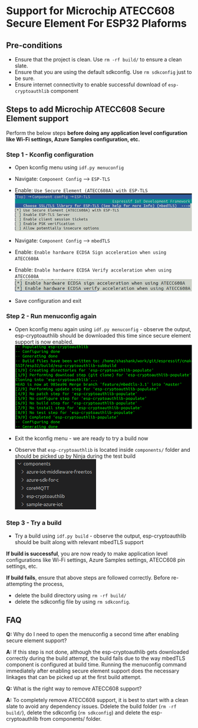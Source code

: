 # Support for Microchip ATECC608 Secure Element For ESP32 Plaforms

## Pre-conditions

- Ensure that the project is clean. Use `rm -rf build/` to ensure a clean slate.
- Ensure that you are using the default sdkconfig. Use `rm sdkconfig` just to be sure.
- Ensure internet connectivity to enable successful download of `esp-cryptoauthlib` component

## Steps to add Microchip ATECC608 Secure Element support

Perform the below steps **before doing any application level configuration like Wi-Fi settings, Azure Samples configuration, etc.**

### Step 1 - Kconfig configuration

- Open kconfig menu using `idf.py menuconfig`
- Navigate: `Component Config` --> `ESP-TLS`
- Enable: `Use Secure Element (ATECC608A) with ESP-TLS`
![ESP-TLS Configuration](images/Step1_ESPTLS_Config.png)

- Navigate: `Component Config` --> `mbedTLS`
- Enable: `Enable hardware ECDSA Sign acceleration when using ATECC608A`
- Enable: `Enable hardware ECDSA Verify acceleration when using ATECC608A`
![mbedTLS Configuration](images/Step1_mbedTLS_Config.png)

- Save configuration and exit

### Step 2 - Run menuconfig again

- Open kconfig menu again using `idf.py menuconfig` - observe the output, esp-cryptoauthlib should be downloaded this time since secure element support is now enabled.
![esp-cryptoauthlib downloaded](images/Step2_esp-cryptoauthlib_downloaded.png)

- Exit the kconfig menu - we are ready to try a build now
- Observe that `esp-cryptoauthlib` is located inside `components/` folder and should be picked up by Ninja during the test build
![esp-cryptoauthlib location](images/Step2_esp-cryptoauthlib_inside_components.png)

### Step 3 - Try a build

- Try a build using `idf.py build` - observe the output, esp-cryptoauthlib should be built along with relevant mbedTLS support

**If build is successful**, you are now ready to make application level configurations like Wi-Fi settings, Azure Samples settings, ATECC608 pin settings, etc.

**If build fails**, ensure that above steps are followed correctly. Before re-attempting the process,
- delete the build directory using `rm -rf build/`
- delete the sdkconfig file by using `rm sdkconfig`.

## FAQ

**Q:** Why do I need to open the menuconfig a second time after enabling secure element support?

**A:** If this step is not done, although the esp-cryptoauthlib gets downloaded correctly during the build attempt, the build fails due to the way mbedTLS component is configured at build time. Running the menuconfig command immediately after enabling secure element support does the necessary linkages that can be picked up at the first build attempt.
<br />

**Q:** What is the right way to remove ATECC608 support?

**A:** To completely remove ATECC608 support, it is best to start with a clean slate to avoid any dependency issues. Ddelete the build folder (`rm -rf build/`), delete the sdkconfig (`rm sdkconfig`) and delete the esp-cryptoauthlib from components/ folder.
<br />